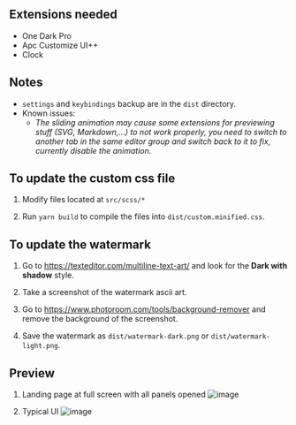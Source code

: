## Extensions needed
- One Dark Pro
- Apc Customize UI++
- Clock

## Notes
- `settings` and `keybindings` backup are in the `dist` directory.
- Known issues: 
  - *The sliding animation may cause some extensions for previewing stuff (SVG, Markdown,...) to not work properly, you need to switch to another tab in the same editor group and switch back to it to fix, currently disable the animation*.

## To update the custom css file
1. Modify files located at `src/scss/*`

2. Run `yarn build` to compile the files into `dist/custom.minified.css`.

## To update the watermark
1. Go to https://texteditor.com/multiline-text-art/ and look for the **Dark with shadow** style.

2. Take a screenshot of the watermark ascii art.

3. Go to https://www.photoroom.com/tools/background-remover and remove the background of the screenshot.

4. Save the watermark as `dist/watermark-dark.png` or `dist/watermark-light.png`.

## Preview
1. Landing page at full screen with all panels opened
![image](https://github.com/Hareki/vscode-configurations/assets/81374684/7d602dd6-9fc2-47cb-a17d-b6d07eea9003)

2. Typical UI
![image](https://github.com/Hareki/vscode-configurations/assets/81374684/158e4bac-f6e1-40a4-899e-7b05d0410c88)
